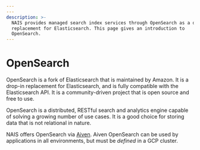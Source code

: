 ```yaml
---
---
description: >-
  NAIS provides managed search index services through OpenSearch as a drop-in
  replacement for Elasticsearch. This page gives an introduction to
  OpenSearch.
---
```


# OpenSearch

OpenSearch is a fork of Elasticsearch that is maintained by Amazon. It is a drop-in replacement for Elasticsearch, and is fully compatible with the Elasticsearch API. It is a community-driven project that is open source and free to use.

OpenSearch is a distributed, RESTful search and analytics engine capable of solving a growing number of use cases. It is a good choice for storing data that is not relational in nature.

NAIS offers OpenSearch via [Aiven](https://aiven.io/). Aiven OpenSearch can be used by applications in all environments, but must be *defined* in a GCP cluster.